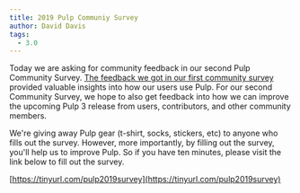 ```yaml
---
title: 2019 Pulp Communiy Survey
author: David Davis
tags:
  - 3.0
---
```


Today we are asking for community feedback in our second Pulp Community Survey. [The feedback we got
in our first community survey](https://pulpproject.org/2017/08/08/community-survey-results/)
provided valuable insights into how our users use Pulp. For our second Community Survey, we hope to
also get feedback into how we can improve the upcoming Pulp 3 release from users, contributors, and
other community members.

We're giving away Pulp gear (t-shirt, socks, stickers, etc) to anyone who fills out the survey.
However, more importantly, by filling out the survey, you'll help us to improve Pulp. So if you have
ten minutes, please visit the link below to fill out the survey.

[https://tinyurl.com/pulp2019survey](https://tinyurl.com/pulp2019survey)
